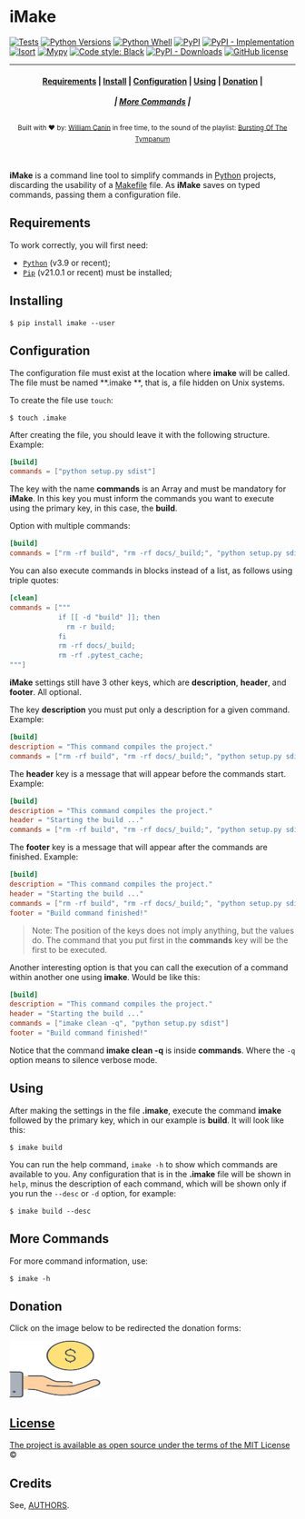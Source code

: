 # iMake

[![Tests](https://github.com/snakypy/imake/actions/workflows/tests.yml/badge.svg)](https://github.com/snakypy/imake/actions/workflows/tests.yml)
[![Python Versions](https://img.shields.io/pypi/pyversions/imake)](https://pyup.io/repos/github/snakypy/imake/)
[![Python Whell](https://img.shields.io/pypi/wheel/imake)](https://pypi.org/project/wheel/)
[![PyPI](https://img.shields.io/pypi/v/imake)](https://pypi.org/project/imake/#history)
[![PyPI - Implementation](https://img.shields.io/pypi/implementation/imake)](https://pypi.org/project/imake)
[![Isort](https://img.shields.io/badge/%20imports-isort-%231674b1?style=flat&labelColor=ef8336)](https://pycqa.github.io/isort/)
[![Mypy](http://www.mypy-lang.org/static/mypy_badge.svg)](http://mypy-lang.org/)
[![Code style: Black](https://img.shields.io/badge/code%20style-black-000000.svg)](https://github.com/psf/black)
[![PyPI - Downloads](https://img.shields.io/pypi/dm/imake)](https://pypi.org/project/imake/#files)
[![GitHub license](https://img.shields.io/github/license/snakypy/imake)](https://github.com/snakypy/imake/blob/master/LICENSE)

----------------
<div align="center">
  <h4>
    <a href="#requirements">Requirements</a> |
    <a href="#installing">Install</a> |
    <a href="#configuration">Configuration</a> |
    <a href="#using">Using</a> |
    <a href="#donation">Donation</a> |
  </h4>
  <h5>
    | <a href="#more-commands">More Commands</a> |
  </h5>
</div>

<div align="center">
  <sub>Built with ❤︎ by:
  <a href="https://williamcanin.github.io" target="_blank">William Canin</a> in free time,
  to the sound of the playlist: <a href="https://open.spotify.com/playlist/48brJJZdVifY79QAFmEImq?si=GmsvfKqATpG4p72ZeVClIQ" target="_blank">Bursting Of The Tympanum</a></sub>
</div>
<br>
<br>

**iMake** is a command line tool to simplify commands in [Python](https://python.org) projects, discarding the usability of a [Makefile](https://www.gnu.org/software/make/) file.
As **iMake** saves on typed commands, passing them a configuration file.

## Requirements

To work correctly, you will first need:

- [`Python`](https://python.org) (v3.9 or recent);
- [`Pip`](https://pip.pypa.io/en/stable/) (v21.0.1 or recent) must be installed;

## Installing

```shell
$ pip install imake --user
```

## Configuration

The configuration file must exist at the location where **imake** will be called. The file must be named **.imake **, that is, a file hidden on Unix systems.

To create the file use `touch`:

```shell
$ touch .imake
```

After creating the file, you should leave it with the following structure. Example:

```toml
[build]
commands = ["python setup.py sdist"]
```

The key with the name **commands** is an Array and must be mandatory for **iMake**. In this key you must inform the commands you want to execute using the primary key, in this case, the **build**.

Option with multiple commands:

```toml
[build]
commands = ["rm -rf build", "rm -rf docs/_build;", "python setup.py sdist"]
```

You can also execute commands in blocks instead of a list, as follows using triple quotes:

```toml
[clean]
commands = ["""
            if [[ -d "build" ]]; then
              rm -r build;
            fi
            rm -rf docs/_build;
            rm -rf .pytest_cache;
"""]
```

**iMake** settings still have 3 other keys, which are **description**, **header**, and **footer**. All optional.

The key **description** you must put only a description for a given command. Example:

```toml
[build]
description = "This command compiles the project."
commands = ["rm -rf build", "rm -rf docs/_build;", "python setup.py sdist"]
```

The **header** key is a message that will appear before the commands start. Example:

```toml
[build]
description = "This command compiles the project."
header = "Starting the build ..."
commands = ["rm -rf build", "rm -rf docs/_build;", "python setup.py sdist"]
```

The **footer** key is a message that will appear after the commands are finished. Example:

```toml
[build]
description = "This command compiles the project."
header = "Starting the build ..."
commands = ["rm -rf build", "rm -rf docs/_build;", "python setup.py sdist"]
footer = "Build command finished!"
```

> Note: The position of the keys does not imply anything, but the values do. The command that you put first in the **commands** key will be the first to be executed.

Another interesting option is that you can call the execution of a command within another one using **imake**. Would be like this:

```toml
[build]
description = "This command compiles the project."
header = "Starting the build ..."
commands = ["imake clean -q", "python setup.py sdist"]
footer = "Build command finished!"
```

Notice that the command **imake clean -q** is inside **commands**. Where the `-q` option means to silence verbose mode.

## Using

After making the settings in the file **.imake**, execute the command **imake** followed by the primary key, which in our example is **build**. It will look like this:

```shell
$ imake build
```

You can run the help command, `imake -h` to show which commands are available to you. Any configuration that is in the **.imake** file will be shown in `help`, minus the description of each command, which will be shown only if you run the `--desc` or `-d` option, for example:

```shell
$ imake build --desc 
```

 ## More Commands

For more command information, use:

```shell
$ imake -h
```

## Donation

Click on the image below to be redirected the donation forms:

<div class="donate">
  <a href="https://github.com/snakypy/donations/blob/master/README.md">
    <img width="160" height="100" src="https://raw.githubusercontent.com/snakypy/donations/master/svg/donate/donate-hand.svg" alt="Donations"
  </a>
</div>

## License

The project is available as open source under the terms of the [MIT License](https://github.com/snakypy/imake/blob/master/LICENSE) ©

## Credits

See, [AUTHORS](https://github.com/snakypy/imake/blob/master/AUTHORS.rst).
